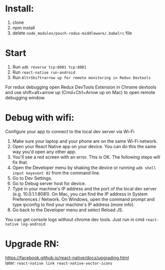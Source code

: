 # Install:
1. clone  
2. npm install
3. delete `node_modules/pouch-redux-middleware/.babelrc` file

# Start

1. Run `adb reverse tcp:8081 tcp:8081`
2. Run `react-native run-android`
3. Run `Alt+Shift+arrow up for remote monitoring in Redux Devtools`

For redux debugging open Redux DevTools Extension in Chrome devtools and use shift+alt+arrow up (Cmd+Ctrl+Arrow up on Mac) to open remote debugging window.

# Debug with wifi:

Configure your app to connect to the local dev server via Wi-Fi
1. Make sure your laptop and your phone are on the same Wi-Fi network.
2. Open your React Native app on your device. You can do this the same way you'd open any other app.
3. You'll see a red screen with an error. This is OK. The following steps will fix that.
4. Open the Developer menu by shaking the device or running `adb shell input keyevent 82` from the command line.
5. Go to Dev Settings.
6. Go to Debug server host for device.
7. Type in your machine's IP address and the port of the local dev server (e.g. 10.0.1.1:8081). On Mac, you can find the IP address in System Preferences / Network. On Windows, open the command prompt and type ipconfig to find your machine's IP address (more info).
8. Go back to the Developer menu and select Reload JS.

You can get console logs without chrome dev tools. Just run in cmd `react-native log-android`

# Upgrade RN:
https://facebook.github.io/react-native/docs/upgrading.html  
later: `react-native link react-native-vector-icons`
